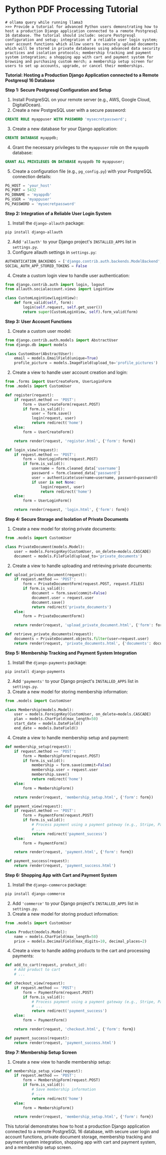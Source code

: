 # Python PDF Processing Tutorial

```ollama;llama3
# ollama query while running llama3
>>> Provide a tutorial for advanced Python users demonstrating how to host a production Django application connected to a remote Postgresql 16 database. The tutorial should include: secure Postgresql configuration and setup; integration of a reliable user login system; user account functions which allow users to securely upload documents which will be stored in private databases using advanced data security practices and isolation protocols; membership tracking and payment system integration; a shopping app with cart and payment system for browsing and purchasing custom merch; a membership setup screen for users to set up accounts, upgrade, or cancel their memberships. 
```

**Tutorial: Hosting a Production Django Application connected to a Remote Postgresql 16 Database**

**Step 1: Secure Postgresql Configuration and Setup**

1. Install PostgreSQL on your remote server (e.g., AWS, Google Cloud, DigitalOcean).
2. Create a new PostgreSQL user with a secure password:
```sql
CREATE ROLE myappuser WITH PASSWORD 'mysecretpassword';
```
3. Create a new database for your Django application:
```sql
CREATE DATABASE myappdb;
```
4. Grant the necessary privileges to the `myappuser` role on the `myappdb` database:
```sql
GRANT ALL PRIVILEGES ON DATABASE myappdb TO myappuser;
```
5. Create a configuration file (e.g., `pg_config.py`) with your PostgreSQL connection details:
```python
PG_HOST = 'your_host'
PG_PORT = 5432
PG_DBNAME = 'myappdb'
PG_USER = 'myappuser'
PG_PASSWORD = 'mysecretpassword'
```
**Step 2: Integration of a Reliable User Login System**

1. Install the `django-allauth` package:
```bash
pip install django-allauth
```
2. Add `'allauth'` to your Django project's `INSTALLED_APPS` list in `settings.py`.
3. Configure allauth settings in `settings.py`:
```python
AUTHENTICATION_BACKENDS = ['django.contrib.auth.backends.ModelBackend', 'allauthbackend.AllAuthBackend']
SOCIAL_AUTH_APP_STORED_TOKENS = False
```
4. Create a custom login view to handle user authentication:
```python
from django.contrib.auth import login, logout
from allauth.socialaccount.views import LoginView

class CustomLoginView(LoginView):
    def form_valid(self, form):
        login(self.request, self.get_user())
        return super(CustomLoginView, self).form_valid(form)
```
**Step 3: User Account Functions**

1. Create a custom user model:
```python
from django.contrib.auth.models import AbstractUser
from django.db import models

class CustomUser(AbstractUser):
    email = models.EmailField(unique=True)
    profile_picture = models.ImageField(upload_to='profile_pictures')
```
2. Create a view to handle user account creation and login:
```python
from .forms import UserCreateForm, UserLoginForm
from .models import CustomUser

def register(request):
    if request.method == 'POST':
        form = UserCreateForm(request.POST)
        if form.is_valid():
            user = form.save()
            login(request, user)
            return redirect('home')
    else:
        form = UserCreateForm()

    return render(request, 'register.html', {'form': form})

def login_view(request):
    if request.method == 'POST':
        form = UserLoginForm(request.POST)
        if form.is_valid():
            username = form.cleaned_data['username']
            password = form.cleaned_data['password']
            user = authenticate(username=username, password=password)
            if user is not None:
                login(request, user)
                return redirect('home')
    else:
        form = UserLoginForm()

    return render(request, 'login.html', {'form': form})
```
**Step 4: Secure Storage and Isolation of Private Documents**

1. Create a new model for storing private documents:
```python
from .models import CustomUser

class PrivateDocument(models.Model):
    user = models.ForeignKey(CustomUser, on_delete=models.CASCADE)
    document = models.FileField(upload_to='private_documents')
```
2. Create a view to handle uploading and retrieving private documents:
```python
def upload_private_document(request):
    if request.method == 'POST':
        form = PrivateDocumentForm(request.POST, request.FILES)
        if form.is_valid():
            document = form.save(commit=False)
            document.user = request.user
            document.save()
            return redirect('private_documents')
    else:
        form = PrivateDocumentForm()

    return render(request, 'upload_private_document.html', {'form': form})

def retrieve_private_documents(request):
    documents = PrivateDocument.objects.filter(user=request.user)
    return render(request, 'private_documents.html', {'documents': documents})
```
**Step 5: Membership Tracking and Payment System Integration**

1. Install the `django-payments` package:
```bash
pip install django-payments
```
2. Add `'payments'` to your Django project's `INSTALLED_APPS` list in `settings.py`.
3. Create a new model for storing membership information:
```python
from .models import CustomUser

class Membership(models.Model):
    user = models.ForeignKey(CustomUser, on_delete=models.CASCADE)
    plan = models.CharField(max_length=50)
    start_date = models.DateField()
    end_date = models.DateField()
```
4. Create a view to handle membership setup and payment:
```python
def membership_setup(request):
    if request.method == 'POST':
        form = MembershipForm(request.POST)
        if form.is_valid():
            membership = form.save(commit=False)
            membership.user = request.user
            membership.save()
            return redirect('home')
    else:
        form = MembershipForm()

    return render(request, 'membership_setup.html', {'form': form})

def payment_view(request):
    if request.method == 'POST':
        form = PaymentForm(request.POST)
        if form.is_valid():
            # Process payment using a payment gateway (e.g., Stripe, PayPal)
            # ...
            return redirect('payment_success')
    else:
        form = PaymentForm()

    return render(request, 'payment.html', {'form': form})

def payment_success(request):
    return render(request, 'payment_success.html')
```
**Step 6: Shopping App with Cart and Payment System**

1. Install the `django-commerce` package:
```bash
pip install django-commerce
```
2. Add `'commerce'` to your Django project's `INSTALLED_APPS` list in `settings.py`.
3. Create a new model for storing product information:
```python
from .models import CustomUser

class Product(models.Model):
    name = models.CharField(max_length=50)
    price = models.DecimalField(max_digits=10, decimal_places=2)
```
4. Create a view to handle adding products to the cart and processing payments:
```python
def add_to_cart(request, product_id):
    # Add product to cart
    # ...

def checkout_view(request):
    if request.method == 'POST':
        form = PaymentForm(request.POST)
        if form.is_valid():
            # Process payment using a payment gateway (e.g., Stripe, PayPal)
            # ...
            return redirect('payment_success')
    else:
        form = PaymentForm()

    return render(request, 'checkout.html', {'form': form})

def payment_success(request):
    return render(request, 'payment_success.html')
```
**Step 7: Membership Setup Screen**

1. Create a new view to handle membership setup:
```python
def membership_setup_view(request):
    if request.method == 'POST':
        form = MembershipForm(request.POST)
        if form.is_valid():
            # Save membership information
            # ...
            return redirect('home')
    else:
        form = MembershipForm()

    return render(request, 'membership_setup.html', {'form': form})
```
This tutorial demonstrates how to host a production Django application connected to a remote PostgreSQL 16 database, with secure user login and account 
functions, private document storage, membership tracking and payment system integration, shopping app with cart and payment system, and a membership 
setup screen.
